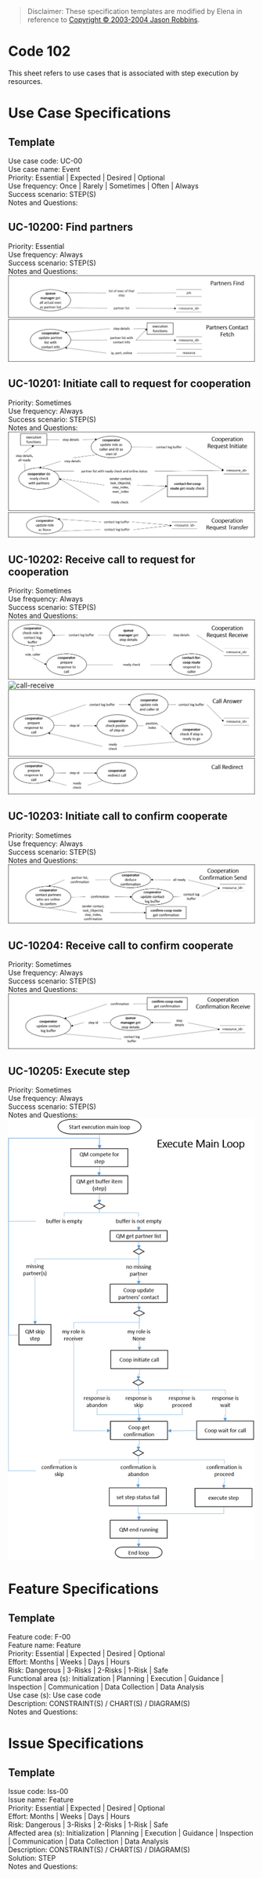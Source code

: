 > Disclaimer:
> These specification templates are modified by Elena in reference to [Copyright © 2003-2004 Jason Robbins](https://scm.opendap.org/svn/trunk/rsg/AIS/templates/srs.html).

# Code 102
This sheet refers to use cases that is associated with step execution by resources.


# Use Case Specifications

## Template
Use case code: UC-00  
Use case name: Event  
Priority: Essential | Expected | Desired | Optional  
Use frequency: Once | Rarely | Sometimes | Often | Always  
Success scenario: STEP(S)  
Notes and Questions:  

## UC-10200: Find partners
Priority: Essential  
Use frequency: Always  
Success scenario: STEP(S)  
Notes and Questions:  
![partners-find-1](assets/dfd_partners-find-1.png)  
![partners-find-2](assets/dfd_partners-find-2.png)  

## UC-10201: Initiate call to request for cooperation
Priority: Sometimes  
Use frequency: Always  
Success scenario: STEP(S)  
Notes and Questions:  
![cooperation-request-initiate](assets/dfd_cooperation-request-initiate.png)  
![cooperation-request-transfer](assets/dfd_cooperation-request-transfer.png)  

## UC-10202: Receive call to request for cooperation
Priority: Sometimes  
Use frequency: Always  
Success scenario: STEP(S)  
Notes and Questions:  
![cooperation-request-receive](assets/dfd_cooperation-request-receive.png)  
![call-receive](assets/fc_call-receive.png)  
![call-answer](assets/dfd_call-answer.png)
![call-redirect](assets/dfd_call-redirect.png)

## UC-10203: Initiate call to confirm cooperate
Priority: Sometimes  
Use frequency: Always  
Success scenario: STEP(S)  
Notes and Questions:  
![cooperation-confirmation-send](assets/dfd_cooperation-confirmation-send.png)  

## UC-10204: Receive call to confirm cooperate
Priority: Sometimes  
Use frequency: Always  
Success scenario: STEP(S)  
Notes and Questions:  
![cooperation-confirmation-receive](assets/dfd_cooperation-confirmation-receive.png)  

## UC-10205: Execute step
Priority: Sometimes  
Use frequency: Always  
Success scenario: STEP(S)  
Notes and Questions:  
![execution-main-loop](assets/fc_execution-main-loop.png)


# Feature Specifications 

## Template
Feature code: F-00  
Feature name: Feature  
Priority: Essential | Expected | Desired | Optional  
Effort: Months | Weeks | Days | Hours  
Risk: Dangerous | 3-Risks | 2-Risks | 1-Risk | Safe  
Functional area (s): Initialization | Planning | Execution | Guidance | Inspection | Communication | Data Collection | Data Analysis  
Use case (s): Use case code  
Description: CONSTRAINT(S) / CHART(S) / DIAGRAM(S)  
Notes and Questions:  


# Issue Specifications 

## Template
Issue code: Iss-00  
Issue name: Feature  
Priority: Essential | Expected | Desired | Optional  
Effort: Months | Weeks | Days | Hours  
Risk: Dangerous | 3-Risks | 2-Risks | 1-Risk | Safe  
Affected area (s): Initialization | Planning | Execution | Guidance | Inspection | Communication | Data Collection | Data Analysis  
Description: CONSTRAINT(S) / CHART(S) / DIAGRAM(S)  
Solution: STEP  
Notes and Questions:  

